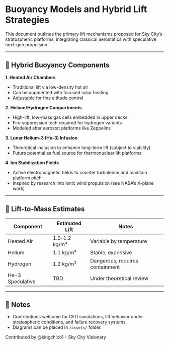 # Buoyancy Models and Hybrid Lift Strategies

This document outlines the primary lift mechanisms proposed for Sky City’s stratospheric platforms, integrating classical aerostatics with speculative next-gen propulsion.

---

## 🎈 Hybrid Buoyancy Components

**1. Heated Air Chambers**  
- Traditional lift via low-density hot air  
- Can be augmented with focused solar heating  
- Adjustable for fine altitude control

**2. Helium/Hydrogen Compartments**  
- High-lift, low-mass gas cells embedded in upper decks  
- Fire suppression tech required for hydrogen variants  
- Modeled after aerostat platforms like Zeppelins

**3. Lunar Helium-3 (He-3) Infusion**  
- Theoretical inclusion to enhance long-term lift (subject to viability)  
- Future potential as fuel source for thermonuclear lift platforms

**4. Ion Stabilization Fields**  
- Active electromagnetic fields to counter turbulence and maintain platform pitch  
- Inspired by research into ionic wind propulsion (see NASA’s X-plane work)

---

## 📐 Lift-to-Mass Estimates

| Component            | Estimated Lift | Notes |
|----------------------|----------------|-------|
| Heated Air           | 1.0–1.2 kg/m³  | Variable by temperature |
| Helium               | 1.1 kg/m³      | Stable, expensive |
| Hydrogen             | 1.2 kg/m³      | Dangerous, requires containment |
| He-3 Speculative     | TBD            | Under theoretical review |

---

## 📎 Notes

- Contributions welcome for CFD simulations, lift behavior under stratospheric conditions, and failure recovery systems.  
- Diagrams can be placed in `/assets/` folder.

Contributed by @kingchico1 – Sky City Visionary

